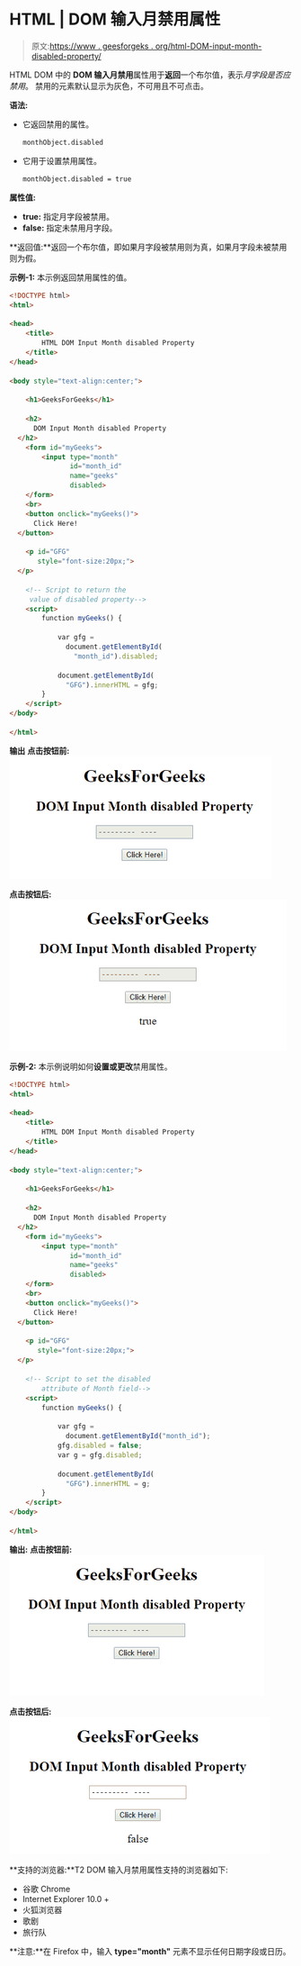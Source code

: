 # HTML | DOM 输入月禁用属性

> 原文:[https://www . geesforgeks . org/html-DOM-input-month-disabled-property/](https://www.geeksforgeeks.org/html-dom-input-month-disabled-property/)

HTML DOM 中的 **DOM 输入月禁用**属性用于**返回**一个布尔值，表示*月字段是否应禁用*。
禁用的元素默认显示为灰色，不可用且不可点击。

**语法:**

*   它返回禁用的属性。

    ```html
    monthObject.disabled
    ```

*   它用于设置禁用属性。

    ```html
    monthObject.disabled = true
    ```

**属性值:**

*   **true:** 指定月字段被禁用。
*   **false:** 指定未禁用月字段。

**返回值:**返回一个布尔值，即如果月字段被禁用则为真，如果月字段未被禁用则为假。

**示例-1:** 本示例返回禁用属性的值。

```html
<!DOCTYPE html>
<html>

<head>
    <title>
        HTML DOM Input Month disabled Property
    </title>
</head>

<body style="text-align:center;">

    <h1>GeeksForGeeks</h1>

    <h2>
      DOM Input Month disabled Property
  </h2>
    <form id="myGeeks">
        <input type="month"
               id="month_id" 
               name="geeks" 
               disabled>
    </form>
    <br>
    <button onclick="myGeeks()">
      Click Here!
  </button>

    <p id="GFG" 
       style="font-size:20px;">
  </p>

    <!-- Script to return the
     value of disabled property-->
    <script>
        function myGeeks() {

            var gfg = 
              document.getElementById(
                "month_id").disabled;

            document.getElementById(
              "GFG").innerHTML = gfg;
        }
    </script>
</body>

</html>
```

**输出**
**点击按钮前:**
![](img/4376219887b49fde04bc0a6bd0bebe30.png)

**点击按钮后:**
![](img/58a823bb4def7f50f52ed34273467095.png)

**示例-2:** 本示例说明如何**设置或更改**禁用属性。

```html
<!DOCTYPE html>
<html>

<head>
    <title>
        HTML DOM Input Month disabled Property
    </title>
</head>

<body style="text-align:center;">

    <h1>GeeksForGeeks</h1>

    <h2>
      DOM Input Month disabled Property
  </h2>
    <form id="myGeeks">
        <input type="month"
               id="month_id" 
               name="geeks" 
               disabled>
    </form>
    <br>
    <button onclick="myGeeks()">
      Click Here!
  </button>

    <p id="GFG"
       style="font-size:20px;">
  </p>

    <!-- Script to set the disabled
        attribute of Month field-->
    <script>
        function myGeeks() {

            var gfg = 
              document.getElementById("month_id");
            gfg.disabled = false;
            var g = gfg.disabled;

            document.getElementById(
              "GFG").innerHTML = g;
        }
    </script>
</body>

</html>
```

**输出:**
**点击按钮前:**
![](img/dab72d201c0ed3d16beb74576cf08541.png)

**点击按钮后:**
![](img/8f29eeadf6fd11342c23ec82b998f24d.png)

**支持的浏览器:**T2 DOM 输入月禁用属性支持的浏览器如下:

*   谷歌 Chrome
*   Internet Explorer 10.0 +
*   火狐浏览器
*   歌剧
*   旅行队

**注意:**在 Firefox 中，输入 **type="month"** 元素不显示任何日期字段或日历。